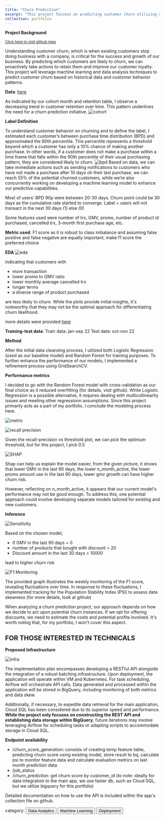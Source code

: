```yaml
---
title: "Churn Prediction"
excerpt: "This project focuses on predicting customer churn utilizing machine learning using their past behavior. Additionally, the project includes the development of a RESTful API.<br/><img src='/images/churn_bpd.png'>"
collection: portfolio
---
```


**Project Background**

<span style="font-size: 12px;">[Click here to visit github repo](https://github.com/deviyantiam/churn_prediction)</span>

Understanding customer churn, which is when existing customers stop doing business with a company, is critical for the success and growth of our business. By predicting which customers are likely to churn, we can proactively take actions to retain them and improve our customer loyalty. This project will leverage machine learning and data analysis techniques to predict customer churn based on historical data and customer behavior patterns.

**Data**: [here](https://www.kaggle.com/datasets/shedai/retail-data-set?select=file_out2.csv)

As indicated by our cohort month and retention table, I observe a decreasing trend in customer retention over time. This pattern underlines the need for a churn prediction initiative.
![cohort](/images/churn_cohort.png)

**Label Definition**

To understand customer behavior on churning and to define the label, I estimated each customer’s between purchase time distribution (BPD) and approximated the 90th percentile. This percentile represents a threshold beyond which a customer has only a 10% chance of making another purchase. In other words, if a customer does not make a purchase within a time frame that falls within the 90th percentile of their usual purchasing pattern, they are considered likely to churn.
![bpd](/images/churn_bpd.png)
Based on data, we can take immediate actions such as sending notifications to customers who have not made a purchase after 10 days oh their last purchase, we can reach 55% of the potential churned customers, while we’re also concurrently working on developing a machine learning model to enhance our predictive capabilities.

Most of users’ BPD 90p were between 20-30 days. Churn point could be 30 days as the cumulative rate started to converge. Label = users will not transact in the next 30 days (1) else (0)

Some features used were number of trx, GMV, promo, number of product id purchased, cancelled trx, 3-month first purchase age, etc.

**Metric used**: F1 score as it is robust to class imbalance and assuming false positive and false negative are equally important, make f1 score the preferred choice

**EDA** ![eda](/images/churn_eda.png)

indicating that customers with
* more transaction
* lower promo to GMV ratio
* lower monthly average cancelled trx
* longer terms
* a diverse range of product purchased 

are less likely to churn. While the plots provide initial insights, it's noteworthy that they may not be the optimal approach for differentiating churn likelihood.


more details were provided [here](https://github.com/deviyantiam/churn_prediction/blob/master/training/EDA.ipynb)

**Training-test data**: 
Train data: jan-sep 22
Test data: oct-nov 22

**Method**

After the initial data cleansing process, I utilized both Logistic Regression (used as our baseline model) and Random Forest for training purposes. To further enhance the performance of our models, I implemented a refinement process using GridSearchCV.

**Performance metrics**

I decided to go with the Random Forest model with cross-validation as our final choice as it reduced overfitting (for details, visit github). While Logistic Regression is a possible alternative, it requires dealing with multicollinearity issues and meeting other regressionn assumptions. Since this project primarily acts as a part of my portfolio, I conclude the modeling process here.

![metric](/images/churn_metric.png)

![recall precision](/images/churn_rec_pre.png)

Given the recall-precision vs threshold plot, we can pick the optimum threshold, but for this project, I pick 0.5

![SHAP](/images/churn_shap.png)

Shap can help us explain the model easier, from the given picture, it shows that lower GMV in the last 90 days, the lower n_month_active, the lower promo amount use in the last 90 days, lower gmv growth can have higher churn risk.

However, reflecting on n_month_active, it appears that our current model's performance may not be good enough. To address this, one potential approach could involve developing separate models tailored for existing and new customers.

**Inference**

![Sensitivity](/images/churn_sensitivity.png)

Based on the chosen model, 
* if GMV in the last 90 days = 0
* number of products that bought with discount > 20
* Discount amount in the last 30 days > 10000

lead to higher churn risk


![F1 Monitoring](/images/churn_f1_monitoring.png)

The provided graph illustrates the weekly monitoring of the F1 score, revealing fluctuations over time. In response to these fluctuations, I implemented tracking for the Population Stability Index (PSI) to assess data skewness (for more details, look at github)


When analyzing a churn prediction project, our approach depends on how we decide to act upon potential churn instances. If we opt for offering discounts, we need to estimate the costs and potential profits involved. It's worth noting that, for my portfolio, I won't cover this aspect.

## FOR THOSE INTERESTED IN TECHNICALS
**Proposed Infrastructure**

![infra](/images/churn_infra.png)

The implementation plan encompasses developing a RESTful API alongside the integration of a robust batching infrastructure. Upon deployment, the application will operate within VM and Kubernetes. For task scheduling, Airflow will orchestrate API calls. Data generated and processed within the application will be stored in BigQuery, including monitoring of both metrics and data skew.

Additionally, if necessary, to expedite data retrieval for the main application, Cloud SQL has been considered due to its superior speed and performance. **While the project only focuses on constructing the REST API and establishing data storage within BigQuery**, future iterations may involve leveraging Airflow for scheduling tasks or adapting scripts to accommodate storage in Cloud SQL.

**Endpoint availability**

- /churn_score_generation: consists of creating temp feature table, predicting churn score using existing model, store result to bq, calculate psi to monitor feature data and calculate evaluation metrics on last month prediction data
- /job_status
- /churn_prediction: get churn score by customer_id (to note: ideally for data integration to the main app, we use faster db, such as Cloud SQL, but we utilize bigquery for this portfolio)


Detailed documentation on how to use the API is included within the app's collection file on github.

category: 
<button onclick="window.location.href='/data_analytics';">Data Analytics</button>
<button onclick="window.location.href='/machine_learning';">Machine Learning</button>
<button onclick="window.location.href='/deployment';">Deployment</button>